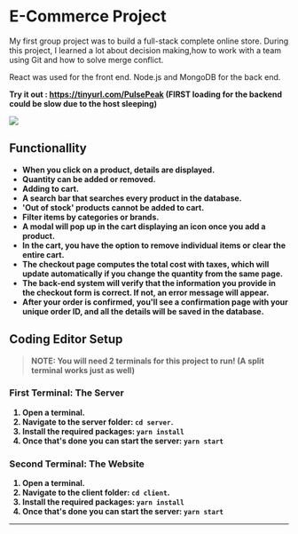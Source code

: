# E-Commerce Project

My first group project was to build a full-stack complete online store. During this project, I learned a lot about decision making,how to work with a team using Git and how to solve merge conflict.

React was used for the front end. Node.js and MongoDB for the back end.

<b> Try it out : https://tinyurl.com/PulsePeak <b> (FIRST loading for the backend could be slow due to the host sleeping)

![](https://github.com/FabienD0/E-Commerce-Project/blob/master/client/public/images/ezgif-1-5fb55e88cf.gif)


## Functionallity

- When you click on a product, details are displayed.
- Quantity can be added or removed.
- Adding to cart.
- A search bar that searches every product in the database.
- 'Out of stock' products cannot be added to cart.
- Filter items by categories or brands.
- A modal will pop up in the cart displaying an icon once you add a product.
- In the cart, you have the option to remove individual items or clear the entire cart.
- The checkout page computes the total cost with taxes, which will update automatically if you change the quantity from the same page.
- The back-end system will verify that the information you provide in the checkout form is correct. If not, an error message will appear.
- After your order is confirmed, you'll see a confirmation page with your unique order ID, and all the details will be saved in the database.

## Coding Editor Setup

> **NOTE: You will need 2 terminals for this project to run!** (A split terminal works just as well)

### **First Terminal: The Server**

1. Open a terminal.
2. Navigate to the server folder: `cd server`.
3. Install the required packages: `yarn install`
4. Once that's done you can start the server: `yarn start`

### **Second Terminal: The Website**

1. Open a terminal.
2. Navigate to the client folder: `cd client`.
3. Install the required packages: `yarn install`
4. Once that's done you can start the server: `yarn start`
---
